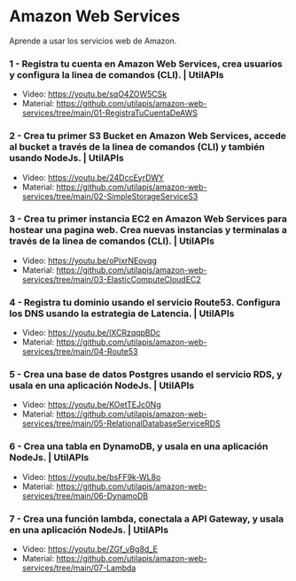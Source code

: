# Amazon Web Services
Aprende a usar los servicios web de Amazon.

### 1 - Registra tu cuenta en Amazon Web Services, crea usuarios y configura la linea de comandos (CLI). | UtilAPIs
- Video: https://youtu.be/sqO4ZOW5CSk
- Material: https://github.com/utilapis/amazon-web-services/tree/main/01-RegistraTuCuentaDeAWS


### 2 - Crea tu primer S3 Bucket en Amazon Web Services, accede al bucket a través de la linea de comandos (CLI) y también usando NodeJs. | UtilAPIs
- Video: https://youtu.be/24DccEyrDWY
- Material: https://github.com/utilapis/amazon-web-services/tree/main/02-SimpleStorageServiceS3

### 3 - Crea tu primer instancia EC2 en Amazon Web Services para hostear una pagina web. Crea nuevas instancias y terminalas a través de la linea de comandos (CLI). | UtilAPIs
- Video: https://youtu.be/oPixrNEovqg
- Material: https://github.com/utilapis/amazon-web-services/tree/main/03-ElasticComputeCloudEC2

### 4 - Registra tu dominio usando el servicio Route53. Configura los DNS usando la estrategia de Latencia. | UtilAPIs
- Video: https://youtu.be/lXCRzqqpBDc
- Material: https://github.com/utilapis/amazon-web-services/tree/main/04-Route53

### 5 - Crea una base de datos Postgres usando el servicio RDS, y usala en una aplicación NodeJs. | UtilAPIs
- Video: https://youtu.be/KOetTEJc0Ng
- Material: https://github.com/utilapis/amazon-web-services/tree/main/05-RelationalDatabaseServiceRDS

### 6 - Crea una tabla en DynamoDB, y usala en una aplicación NodeJs. | UtilAPIs
- Video: https://youtu.be/bsFF9k-WL8o
- Material: https://github.com/utilapis/amazon-web-services/tree/main/06-DynamoDB

### 7 - Crea una función lambda, conectala a API Gateway, y usala en una aplicación NodeJs. | UtilAPIs
- Video: https://youtu.be/ZGf_vBg8d_E
- Material: https://github.com/utilapis/amazon-web-services/tree/main/07-Lambda
